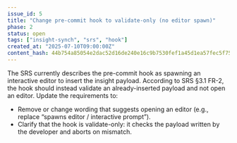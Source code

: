 ```yaml
---
issue_id: 5
title: "Change pre-commit hook to validate-only (no editor spawn)"
phase: 2
status: open
tags: ["insight-synch", "srs", "hook"]
created_at: "2025-07-10T09:00:00Z"
content_hash: 44b754a85054e2dac52d16de240e16c9b7530fef1a45d1ea57fec5f75322c58d
---
```

The SRS currently describes the pre-commit hook as spawning an interactive editor to insert the insight payload. According to SRS §3.1 FR-2, the hook should instead validate an already-inserted payload and not open an editor. Update the requirements to:

- Remove or change wording that suggests opening an editor (e.g., replace “spawns editor / interactive prompt”).
- Clarify that the hook is validate-only: it checks the payload written by the developer and aborts on mismatch.
